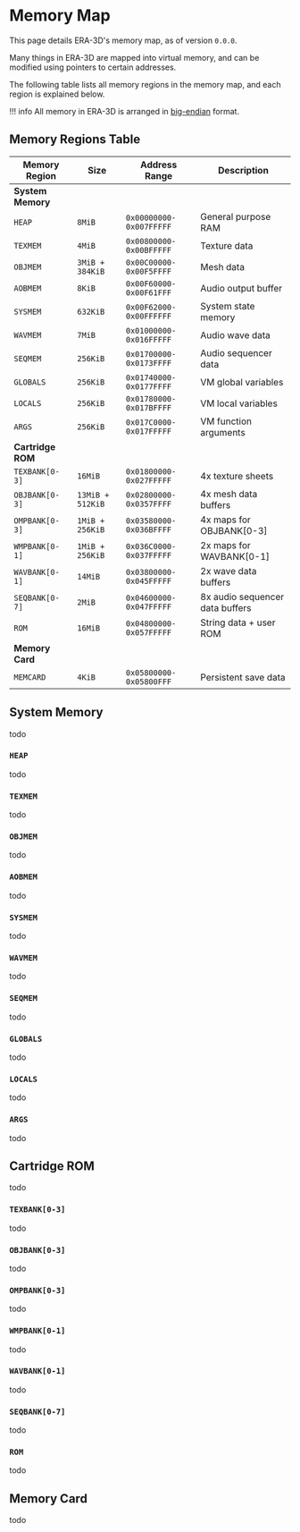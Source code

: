 # Memory Map

This page details ERA-3D's memory map, as of version `0.0.0`.

Many things in ERA-3D are mapped into virtual memory, and can be modified using pointers to certain addresses.

The following table lists all memory regions in the memory map, and each region is explained below.

!!! info
	All memory in ERA-3D is arranged in [big-endian](https://en.wikipedia.org/wiki/Endianness) format.

## Memory Regions Table

Memory Region     | Size             | Address Range           | Description
------------------|------------------|-------------------------|------------
__System Memory__ |                  |                         |
`HEAP`            | `8MiB`           | `0x00000000-0x007FFFFF` | General purpose RAM
`TEXMEM`          | `4MiB`           | `0x00800000-0x00BFFFFF` | Texture data
`OBJMEM`          | `3MiB + 384KiB`  | `0x00C00000-0x00F5FFFF` | Mesh data
`AOBMEM`          | `8KiB`           | `0x00F60000-0x00F61FFF` | Audio output buffer
`SYSMEM`          | `632KiB`         | `0x00F62000-0x00FFFFFF` | System state memory
`WAVMEM`          | `7MiB`           | `0x01000000-0x016FFFFF` | Audio wave data
`SEQMEM`          | `256KiB`         | `0x01700000-0x0173FFFF` | Audio sequencer data
`GLOBALS`         | `256KiB`         | `0x01740000-0x0177FFFF` | VM global variables
`LOCALS`          | `256KiB`         | `0x01780000-0x017BFFFF` | VM local variables
`ARGS`            | `256KiB`         | `0x017C0000-0x017FFFFF` | VM function arguments
__Cartridge ROM__ |                  |                         |
`TEXBANK[0-3]`    | `16MiB`          | `0x01800000-0x027FFFFF` | 4x texture sheets
`OBJBANK[0-3]`    | `13MiB + 512KiB` | `0x02800000-0x0357FFFF` | 4x mesh data buffers
`OMPBANK[0-3]`    | `1MiB + 256KiB`  | `0x03580000-0x036BFFFF` | 4x maps for OBJBANK[0-3]
`WMPBANK[0-1]`    | `1MiB + 256KiB`  | `0x036C0000-0x037FFFFF` | 2x maps for WAVBANK[0-1]
`WAVBANK[0-1]`    | `14MiB`          | `0x03800000-0x045FFFFF` | 2x wave data buffers
`SEQBANK[0-7]`    | `2MiB`           | `0x04600000-0x047FFFFF` | 8x audio sequencer data buffers
`ROM`             | `16MiB`          | `0x04800000-0x057FFFFF` | String data + user ROM
__Memory Card__   |                  |                         |
`MEMCARD`         | `4KiB`           | `0x05800000-0x05800FFF` | Persistent save data

## System Memory

todo

### `HEAP`

todo

### `TEXMEM`

todo

### `OBJMEM`

todo

### `AOBMEM`

todo

### `SYSMEM`

todo

### `WAVMEM`

todo

### `SEQMEM`

todo

### `GLOBALS`

todo

### `LOCALS`

todo

### `ARGS`

todo

## Cartridge ROM

todo

### `TEXBANK[0-3]`

todo

### `OBJBANK[0-3]`

todo

### `OMPBANK[0-3]`

todo

### `WMPBANK[0-1]`

todo

### `WAVBANK[0-1]`

todo

### `SEQBANK[0-7]`

todo

### `ROM`

todo

## Memory Card

todo
